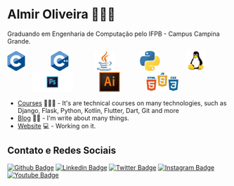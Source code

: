 # Almir Oliveira 👨🏽‍💻

Graduando em Engenharia de Computação pelo IFPB - Campus Campina Grande.

<p align="left">
    <img height="45" src="https://raw.githubusercontent.com/AlmirOliveira77/AlmirOliveira77/0da331ca6b6fd6b77e984ad74464fa117a377c58/logo/c.svg">
    &nbsp;&nbsp;&nbsp;&nbsp;&nbsp;&nbsp;&nbsp;&nbsp;&nbsp;&nbsp;&nbsp;&nbsp;&nbsp;
    <img height="45" src="https://raw.githubusercontent.com/AlmirOliveira77/AlmirOliveira77/0da331ca6b6fd6b77e984ad74464fa117a377c58/logo/c%2B%2B.svg">
    &nbsp;&nbsp;&nbsp;&nbsp;&nbsp;&nbsp;&nbsp;&nbsp;&nbsp;&nbsp;&nbsp;&nbsp;&nbsp;
    <img height="45" src="https://raw.githubusercontent.com/AlmirOliveira77/AlmirOliveira77/bd81a8fb95c4de624ab19f3b56545bc124821331/logo/java.svg">
    &nbsp;&nbsp;&nbsp;&nbsp;&nbsp;&nbsp;&nbsp;&nbsp;&nbsp;&nbsp;&nbsp;&nbsp;&nbsp;
    <img height="45" src="https://raw.githubusercontent.com/AlmirOliveira77/AlmirOliveira77/338cfd0920935b94732bd7327776943c3f73627b/logo/python.svg">
    &nbsp;&nbsp;&nbsp;&nbsp;&nbsp;&nbsp;&nbsp;&nbsp;&nbsp;&nbsp;&nbsp;&nbsp;&nbsp;
    <img height="45" src="https://raw.githubusercontent.com/AlmirOliveira77/AlmirOliveira77/2437bb0476c5d4b57ab2332df21db10d834bfb6e/logo/linux.svg">
    &nbsp;&nbsp;&nbsp;&nbsp;&nbsp;&nbsp;&nbsp;&nbsp;&nbsp;&nbsp;&nbsp;&nbsp;&nbsp;
    <img height="45" src="https://raw.githubusercontent.com/AlmirOliveira77/AlmirOliveira77/2437bb0476c5d4b57ab2332df21db10d834bfb6e/logo/photoshop.svg">
    &nbsp;&nbsp;&nbsp;&nbsp;&nbsp;&nbsp;&nbsp;&nbsp;&nbsp;&nbsp;&nbsp;&nbsp;&nbsp;
    <img height="45" src="https://raw.githubusercontent.com/AlmirOliveira77/AlmirOliveira77/2437bb0476c5d4b57ab2332df21db10d834bfb6e/logo/illustrator.svg">
    &nbsp;&nbsp;&nbsp;&nbsp;&nbsp;&nbsp;&nbsp;&nbsp;&nbsp;&nbsp;&nbsp;&nbsp;&nbsp;
    <img height="45" src="https://raw.githubusercontent.com/AlmirOliveira77/AlmirOliveira77/6d2eabc91b694b944e98af70449f52227ee13df8/logo/js.svg">
    &nbsp;&nbsp;&nbsp;&nbsp;&nbsp;&nbsp;&nbsp;&nbsp;&nbsp;&nbsp;&nbsp;&nbsp;&nbsp;
    
    
</p>


- [Courses](https://www.treinaweb.com.br/cursos-online?q=fagner+pinheiro) 👨🏼‍🏫 - It's are technical courses on many technologies, such as Django, Flask, Python, Kotlin, Flutter, Dart, Git and more
- [Blog](https://www.treinaweb.com.br/blog/author/fagner-pinheiro/) ✍🏼 - I'm write about many things.
- [Website](https://fagnerpsantos.dev/) 💻 - Working on it.

## Contato e Redes Sociais
[![Github Badge](https://img.shields.io/badge/-Github-000?style=flat-square&logo=Github&logoColor=white&link=https://https://github.com/AlmirOliveira77)](https://github.com/AlmirOliveira77)
[![Linkedin Badge](https://img.shields.io/badge/-LinkedIn-blue?style=flat-square&logo=Linkedin&logoColor=white&link=https://https://www.linkedin.com/in/almir-oliveira-31637b174/)](https://www.linkedin.com/in/almir-oliveira-31637b174/)
[![Twitter Badge](https://img.shields.io/badge/-Twitter-1ca0f1?style=flat-square&labelColor=1ca0f1&logo=twitter&logoColor=white&link=https://https://twitter.com/Almir_Oliveira9)](https://twitter.com/Almir_Oliveira9) 
[![Instagram Badge](https://img.shields.io/badge/-Instagram-ffffff?style=flat-square&labelColor=ffffff&logo=Instagram&logoColor=black&link=https://https://www.instagram.com/almir_oliveira23/)](https://www.instagram.com/almir_oliveira23/) 
[![Youtube Badge](https://img.shields.io/badge/-Youtube-ff0000?style=flat-square&labelColor=ff0000&logo=Youtube&logoColor=white&link=https://https://www.youtube.com/channel/UCMVGoie6erBb-Iy6rz0dh1g)](https://www.youtube.com/channel/UCMVGoie6erBb-Iy6rz0dh1g)


